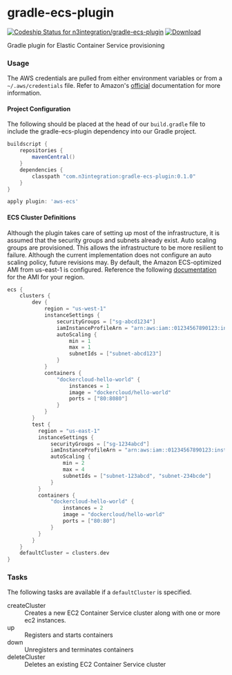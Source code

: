 # gradle-ecs-plugin
[ ![Codeship Status for n3integration/gradle-ecs-plugin](https://codeship.com/projects/977c2ec0-f694-0133-1e27-5e1b5517d789/status?branch=master)](https://codeship.com/projects/150599) [ ![Download](https://api.bintray.com/packages/n3integration/maven/gradle-ecs-plugin/images/download.svg) ](https://bintray.com/n3integration/maven/gradle-ecs-plugin/_latestVersion)

Gradle plugin for Elastic Container Service provisioning

### Usage
The AWS credentials are pulled from either environment variables or from a `~/.aws/credentials` file. Refer to Amazon's [official](http://docs.aws.amazon.com/cli/latest/userguide/cli-chap-getting-started.html#cli-environment) documentation for more information.

#### Project Configuration
The following should be placed at the head of our `build.gradle` file to include the gradle-ecs-plugin dependency into our Gradle project.

```gradle
buildscript {
    repositories {
        mavenCentral()
    }
    dependencies {
        classpath "com.n3integration:gradle-ecs-plugin:0.1.0"
    }
}

apply plugin: 'aws-ecs'
```

#### ECS Cluster Definitions
Although the plugin takes care of setting up most of the infrastructure, it is assumed that the security groups and subnets already exist. Auto scaling groups are provisioned. This allows the infrastructure to be more resilient to failure. Although the current implementation does not configure an auto scaling policy, future revisions may. By default, the Amazon ECS-optimized AMI from us-east-1 is configured. Reference the following [documentation](http://docs.aws.amazon.com/AmazonECS/latest/developerguide/ecs-optimized_AMI.html) for the AMI for your region.

```gradle
ecs {
    clusters {
        dev {
            region = "us-west-1"
            instanceSettings {
                securityGroups = ["sg-abcd1234"]
                iamInstanceProfileArn = "arn:aws:iam::01234567890123:instance-profile/EcsDeveloper"
                autoScaling {
                    min = 1
                    max = 1
                    subnetIds = ["subnet-abcd123"]
                }
            }
            containers {
                "dockercloud-hello-world" {
                    instances = 1
                    image = "dockercloud/hello-world"
                    ports = ["80:8080"]
                }
            }
        }
        test {
          region = "us-east-1"
          instanceSettings {
              securityGroups = ["sg-1234abcd"]
              iamInstanceProfileArn = "arn:aws:iam::01234567890123:instance-profile/EcsTester"
              autoScaling {
                  min = 2
                  max = 4
                  subnetIds = ["subnet-123abcd", "subnet-234bcde"]
              }
          }
          containers {
              "dockercloud-hello-world" {
                  instances = 2
                  image = "dockercloud/hello-world"
                  ports = ["80:80"]
              }
          }
        }
    }
    defaultCluster = clusters.dev
}
```

### Tasks
The following tasks are available if a `defaultCluster` is specified.

<dl>
<dt>createCluster</dt>
<dd>Creates a new EC2 Container Service cluster along with one or more ec2 instances.</dd>
<dt>up</dt>
<dd>Registers and starts containers</dd>
<dt>down</dt>
<dd>Unregisters and terminates containers</dd>
<dt>deleteCluster</dt>
<dd>Deletes an existing EC2 Container Service cluster</dd>
</dl>

